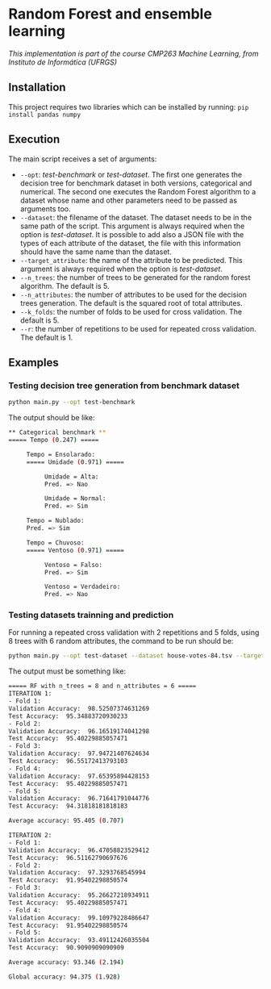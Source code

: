 # Random Forest and ensemble learning

*This implementation is part of the course CMP263 Machine Learning, from Instituto de Informática (UFRGS)*

## Installation
This project requires two libraries which can be installed by running: `pip install pandas numpy`

## Execution
The main script receives a set of arguments:
- `--opt`: *test-benchmark* or *test-dataset*. The first one generates the decision tree for benchmark dataset in both versions, categorical and numerical. The second one executes the Random Forest algorithm to a dataset whose name and other parameters need to be passed as arguments too.
- `--dataset`: the filename of the dataset. The dataset needs to be in the same path of the script. This argument is always required when the option is *test-dataset*. It is possible to add also a JSON file with the types of each attribute of the dataset, the file with this information should have the same name than the dataset.
- `--target_attribute`: the name of the attribute to be predicted. This argument is always required when the option is *test-dataset*.
- `--n_trees`: the number of trees to be generated for the random forest algorithm. The default is 5.
- `--n_attributes`: the number of attributes to be used for the decision trees generation. The default is the squared root of total attributes.
- `--k_folds`: the number of folds to be used for cross validation. The default is 5.
- `--r`: the number of repetitions to be used for repeated cross validation. The default is 1.

## Examples

### Testing decision tree generation from benchmark dataset
```bash
python main.py --opt test-benchmark
```

The output should be like:
```bash
** Categorical benchmark **
===== Tempo (0.247) =====

     Tempo = Ensolarado:
     ===== Umidade (0.971) =====

          Umidade = Alta:
          Pred. => Nao

          Umidade = Normal:
          Pred. => Sim

     Tempo = Nublado:
     Pred. => Sim

     Tempo = Chuvoso:
     ===== Ventoso (0.971) =====

          Ventoso = Falso:
          Pred. => Sim

          Ventoso = Verdadeiro:
          Pred. => Nao
```

### Testing datasets trainning and prediction
For running a repeated cross validation with 2 repetitions and 5 folds, using 8 trees with 6 random attributes, the command to be run should be:
```bash
python main.py --opt test-dataset --dataset house-votes-84.tsv --target_attribute target --n_trees 8 --n_attributes 6 --k_folds 5 --r 2
```

The output must be something like:
```bash
===== RF with n_trees = 8 and n_attributes = 6 =====
ITERATION 1:
- Fold 1:
Validation Accuracy:  98.52507374631269
Test Accuracy:  95.34883720930233
- Fold 2:
Validation Accuracy:  96.16519174041298
Test Accuracy:  95.40229885057471
- Fold 3:
Validation Accuracy:  97.94721407624634
Test Accuracy:  96.55172413793103
- Fold 4:
Validation Accuracy:  97.65395894428153
Test Accuracy:  95.40229885057471
- Fold 5:
Validation Accuracy:  96.71641791044776
Test Accuracy:  94.31818181818183

Average accuracy: 95.405 (0.707)

ITERATION 2:
- Fold 1:
Validation Accuracy:  96.47058823529412
Test Accuracy:  96.51162790697676
- Fold 2:
Validation Accuracy:  97.3293768545994
Test Accuracy:  91.95402298850574
- Fold 3:
Validation Accuracy:  95.26627218934911
Test Accuracy:  95.40229885057471
- Fold 4:
Validation Accuracy:  99.10979228486647
Test Accuracy:  91.95402298850574
- Fold 5:
Validation Accuracy:  93.49112426035504
Test Accuracy:  90.9090909090909

Average accuracy: 93.346 (2.194)

Global accuracy: 94.375 (1.928)
```

